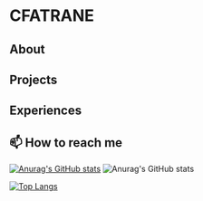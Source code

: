 # CFATRANE

<!--
**cfatrane/cfatrane** is a ✨ _special_ ✨ repository because its `README.md` (this file) appears on your GitHub profile.

Here are some ideas to get you started:

- 🔭 I’m currently working on ...
- 🌱 I’m currently learning ...
- 👯 I’m looking to collaborate on ...
- 🤔 I’m looking for help with ...
- 💬 Ask me about ...
- 📫 How to reach me: ...
- 😄 Pronouns: ...
- ⚡ Fun fact: ...
-->

## About

## Projects

## Experiences

## 📫 How to reach me

[![Anurag's GitHub stats](https://github-readme-stats.vercel.app/api?username=cfatrane)](https://github.com/anuraghazra/github-readme-stats)
![Anurag's GitHub stats](https://github-readme-stats-puce-phi.vercel.app/api?username=cfatrane&show_icons=true&theme=tokyonight)

[![Top Langs](https://github-readme-stats-puce-phi.vercel.app/api/top-langs/?username=cfatrane)](https://github.com/anuraghazra/github-readme-stats)
